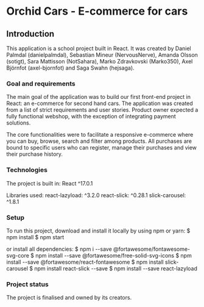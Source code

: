 # Orchid Cars - E-commerce for cars

## Introduction
This application is a school project built in React. It was created by Daniel Palmdal (danielpalmdal), Sebastian Mineur (NervousNerve), Amanda Olsson (sotigt), Sara Mattisson (NotSahara), Marko Zdravkovski (Marko350), Axel Björnfot (axel-bjornfot) and Saga Swahn (hejsaga).

### Goal and requirements
The main goal of the application was to build our first front-end project in React: an e-commerce for second hand cars. The application was created from a list of strict requirements and user stories. Product owner expected a fully functional webshop, with the exception of integrating payment solutions.

The core functionalities were to facilitate a responsive e-commerce where you can buy, browse, search and filter among products. All purchases are bound to specific users who can register, manage their purchases and view their purchase history.

### Technologies 
The project is built in:
React ^17.0.1

Libraries used:
react-lazyload: ^3.2.0
react-slick: ^0.28.1
slick-carousel: ^1.8.1

### Setup
To run this project, download and install it locally by using npm or yarn:
$ npm install 
$ npm start

or install all dependencies:
$ npm i --save @fortawesome/fontawesome-svg-core
$ npm install --save @fortawesome/free-solid-svg-icons
$ npm install --save @fortawesome/react-fontawesome
$ npm install slick-carousel
$ npm install react-slick --save
$ npm install --save react-lazyload

### Project status
The project is finalised and owned by its creators.